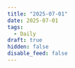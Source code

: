 ```yaml
---
title: "2025-07-01"
date: 2025-07-01
tags:
  - Daily
draft: true
hidden: false
disable_feed: false
---
```


